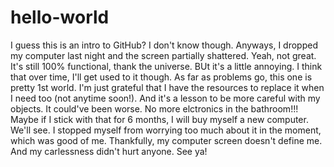 # hello-world
I guess this is an intro to GitHub? I don't know though.
Anyways, I dropped my computer last night and the screen partially shattered. Yeah, not great. It's still 100% functional, thank the universe. BUt it's a little annoying. I think that over time, I'll get used to it though. As far as problems go, this one is pretty 1st world. I'm just grateful that I have the resources to replace it when I need too (not anytime soon!). And it's a lesson to be more careful with my objects. It could've been worse. No more elctronics in the bathroom!!! Maybe if I stick with that for 6 months, I will buy myself a new computer. We'll see. I stopped myself from worrying too much about it in the moment, which was good of me. Thankfully, my computer screen doesn't define me. And my carlessness didn't hurt anyone. See ya!
